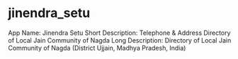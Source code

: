 # jinendra_setu
App Name: Jinendra Setu  Short Description: Telephone &amp; Address Directory of Local Jain Community of Nagda  Long Description: Directory of Local Jain Community of Nagda (District Ujjain, Madhya Pradesh, India)
